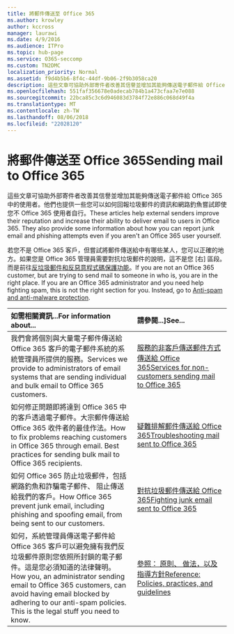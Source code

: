 ```yaml
---
title: 將郵件傳送至 Office 365
ms.author: krowley
author: kccross
manager: laurawi
ms.date: 4/9/2016
ms.audience: ITPro
ms.topic: hub-page
ms.service: O365-seccomp
ms.custom: TN2DMC
localization_priority: Normal
ms.assetid: f9d4b5b6-8f4c-44df-9b06-2f9b3058ca20
description: 這些文章可協助外部寄件者改善其信譽並增加其能夠傳送電子郵件給 Office 365 中的使用者。他們也提供一些您可以如何回報垃圾郵件的資訊和網路釣魚嘗試即使您不 Office 365 使用者自行。
ms.openlocfilehash: 551faf356678e0adecab784b1a473cfaa7e7e088
ms.sourcegitcommit: 22bca85c3c6d946083d3784f72e886c068d49f4a
ms.translationtype: MT
ms.contentlocale: zh-TW
ms.lasthandoff: 08/06/2018
ms.locfileid: "22028120"
---
```

# <a name="sending-mail-to-office-365"></a><span data-ttu-id="a5c0a-104">將郵件傳送至 Office 365</span><span class="sxs-lookup"><span data-stu-id="a5c0a-104">Sending mail to Office 365</span></span>

<span data-ttu-id="a5c0a-p102">這些文章可協助外部寄件者改善其信譽並增加其能夠傳送電子郵件給 Office 365 中的使用者。他們也提供一些您可以如何回報垃圾郵件的資訊和網路釣魚嘗試即使您不 Office 365 使用者自行。</span><span class="sxs-lookup"><span data-stu-id="a5c0a-p102">These articles help external senders improve their reputation and increase their ability to deliver email to users in Office 365. They also provide some information about how you can report junk email and phishing attempts even if you aren't an Office 365 user yourself.</span></span>
  
<span data-ttu-id="a5c0a-p103">若您不是 Office 365 客戶，但嘗試將郵件傳送給中有哪些某人，您可以正確的地方。如果您是 Office 365 管理員需要對抗垃圾郵件的說明，這不是您 [右] 區段。而是前往[反垃圾郵件和反惡意程式碼保護功能](http://technet.microsoft.com/library/93c6c227-7442-4293-b64d-ec8f15c928db.aspx)。</span><span class="sxs-lookup"><span data-stu-id="a5c0a-p103">If you are not an Office 365 customer, but are trying to send mail to someone in who is, you are in the right place. If you are an Office 365 administrator and you need help fighting spam, this is not the right section for you. Instead, go to [Anti-spam and anti-malware protection](http://technet.microsoft.com/library/93c6c227-7442-4293-b64d-ec8f15c928db.aspx).</span></span>
  
|<span data-ttu-id="a5c0a-110">**如需相關資訊...**</span><span class="sxs-lookup"><span data-stu-id="a5c0a-110">**For information about...**</span></span>|<span data-ttu-id="a5c0a-111">**請參閱...]**</span><span class="sxs-lookup"><span data-stu-id="a5c0a-111">**See...**</span></span>|
|:-----|:-----|
|<span data-ttu-id="a5c0a-112">我們會將個別與大量電子郵件傳送給 Office 365 客戶的電子郵件系統的系統管理員所提供的服務。</span><span class="sxs-lookup"><span data-stu-id="a5c0a-112">Services we provide to administrators of email systems that are sending individual and bulk email to Office 365 customers.</span></span>  <br/> |[<span data-ttu-id="a5c0a-113">服務的非客戶傳送郵件方式傳送給 Office 365</span><span class="sxs-lookup"><span data-stu-id="a5c0a-113">Services for non-customers sending mail to Office 365</span></span>](services-for-non-customers.md) <br/> |
|<span data-ttu-id="a5c0a-p104">如何修正問題即將達到 Office 365 中的客戶透過電子郵件。大宗郵件傳送給 Office 365 收件者的最佳作法。</span><span class="sxs-lookup"><span data-stu-id="a5c0a-p104">How to fix problems reaching customers in Office 365 through email. Best practices for sending bulk mail to Office 365 recipients.</span></span>  <br/> |[<span data-ttu-id="a5c0a-116">疑難排解郵件傳送給 Office 365</span><span class="sxs-lookup"><span data-stu-id="a5c0a-116">Troubleshooting mail sent to Office 365</span></span>](troubleshooting-mail-sent-to-office-365.md) <br/> |
|<span data-ttu-id="a5c0a-117">如何 Office 365 防止垃圾郵件，包括網路釣魚和詐騙電子郵件、 阻止傳送給我們的客戶。</span><span class="sxs-lookup"><span data-stu-id="a5c0a-117">How Office 365 prevent junk email, including phishing and spoofing email, from being sent to our customers.</span></span>  <br/> |[<span data-ttu-id="a5c0a-118">對抗垃圾郵件傳送給 Office 365</span><span class="sxs-lookup"><span data-stu-id="a5c0a-118">Fighting junk email sent to Office 365</span></span>](fighting-junk-email.md) <br/> |
|<span data-ttu-id="a5c0a-p105">如何，系統管理員傳送電子郵件給 Office 365 客戶可以避免擁有我們反垃圾郵件原則您依照所封鎖的電子郵件。這是您必須知道的法律聲明。</span><span class="sxs-lookup"><span data-stu-id="a5c0a-p105">How you, an administrator sending email to Office 365 customers, can avoid having email blocked by adhering to our anti-spam policies. This is the legal stuff you need to know.</span></span>  <br/> |[<span data-ttu-id="a5c0a-121">參照： 原則、 做法，以及指導方針</span><span class="sxs-lookup"><span data-stu-id="a5c0a-121">Reference: Policies, practices, and guidelines</span></span>](reference-policies-practices-and-guidelines.md) <br/> |
   

